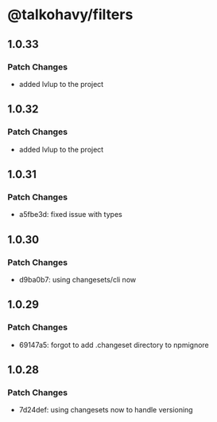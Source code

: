 # @talkohavy/filters

## 1.0.33

### Patch Changes

- added lvlup to the project

## 1.0.32

### Patch Changes

- added lvlup to the project

## 1.0.31

### Patch Changes

- a5fbe3d: fixed issue with types

## 1.0.30

### Patch Changes

- d9ba0b7: using changesets/cli now

## 1.0.29

### Patch Changes

- 69147a5: forgot to add .changeset directory to npmignore

## 1.0.28

### Patch Changes

- 7d24def: using changesets now to handle versioning
